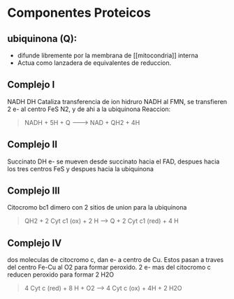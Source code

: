 # Componentes Proteicos

## ubiquinona (Q):

- difunde libremente por la membrana de [[mitocondria]] interna
- Actua como lanzadera de equivalentes de reduccion.

## Complejo I

NADH DH
Cataliza transferencia de ion hidruro NADH al FMN, se transfieren 2 e- al centro FeS N2, y de ahi a la ubiquinona
Reaccion:

> NADH + 5H + Q ---> NAD + QH2 + 4H

## Complejo II

Succinato DH
e- se mueven desde succinato hacia el FAD, despues hacia los tres centros FeS y despues hacia la ubiquinona

## Complejo III

Citocromo bc1
dimero con 2 sitios de union para la ubiquinona

> QH2 + 2 Cyt c1 (ox) + 2 H --> Q + 2 Cyt c1 (red) + 4 H

## Complejo IV

dos moleculas de citocromo c, dan e- a centro de Cu. Estos pasan a traves del centro Fe-Cu al O2 para formar peroxido. 
 2 e- mas del citocromo c reducen peroxido para formar 2 H2O
 
> 4 Cyt c (red) + 8 H + O2 --> 4 Cyt c (ox) + 4H + 2 H2O
